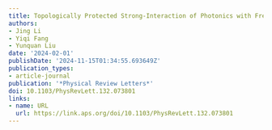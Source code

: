 ```yaml
---
title: Topologically Protected Strong-Interaction of Photonics with Free Electrons
authors:
- Jing Li
- Yiqi Fang
- Yunquan Liu
date: '2024-02-01'
publishDate: '2024-11-15T01:34:55.693649Z'
publication_types:
- article-journal
publication: '*Physical Review Letters*'
doi: 10.1103/PhysRevLett.132.073801
links:
- name: URL
  url: https://link.aps.org/doi/10.1103/PhysRevLett.132.073801
---
```

